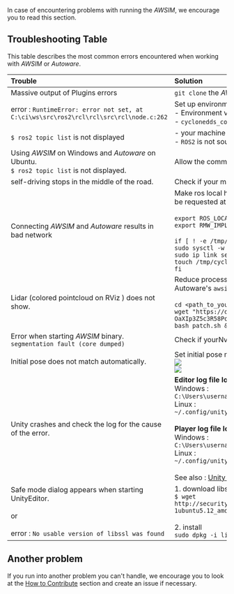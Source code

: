 In case of encountering problems with running the *AWSIM*, we encourage you to read this section.



## Troubleshooting Table

This table describes the most common errors encountered when working with *AWSIM* or *Autoware*.

| Trouble                                                                                                                  | Solution                                                                                                                                                                                                                                                                                                                                                                                                                                                                            |
| :----------------------------------------------------------------------------------------------------------------------- | :---------------------------------------------------------------------------------------------------------------------------------------------------------------------------------------------------------------------------------------------------------------------------------------------------------------------------------------------------------------------------------------------------------------------------------------------------------------------------------- |
| Massive output of Plugins errors                                                                                         | `git clone` the *AWSIM* repository again                                                                                                                                                                                                                                                                                                                                                                                                                                            |
| error : `RuntimeError: error not set, at C:\ci\ws\src\ros2\rcl\rcl\src\rcl\node.c:262`                                   | Set up environment variables and config around ROS2 correctly. For example:<br> - Environment variables<br> - `cyclonedds_config.xml`<br>                                                                                                                                                                                                                                                                                                                                           |
| `$ ros2 topic list` is not displayed                                                                                     | - your machine `ROS_DOMAIN_ID` is different<br>- `ROS2` is not sourced                                                                                                                                                                                                                                                                                                                                                                                                              |
| Using *AWSIM* on Windows and *Autoware* on Ubuntu. <br> `$ ros2 topic list` is not displayed.                            | Allow the communication in Windows Firewall                                                                                                                                                                                                                                                                                                                                                                                                                                         |
| self-driving stops in the middle of the road.                                                                            | Check if your map data is correct (PointCloud, VectorMap, 3D fbx models)                                                                                                                                                                                                                                                                                                                                                                                                            |
| Connecting *AWSIM* and *Autoware* results in bad network                                                                 | Make ros local host-only. Include the following in the .bashrc (The password will be requested at terminal startup after OS startup.) <br><br> `export ROS_LOCALHOST_ONLY=1`<br>`export RMW_IMPLEMENTATION=rmw_cyclonedds_cpp`<br><br>`if [ ! -e /tmp/cycloneDDS_configured ]; then`<br>`sudo sysctl -w net.core.rmem_max=2147483647`<br>`sudo ip link set lo multicast on`<br>`touch /tmp/cycloneDDS_configured`<br>`fi`                                                           |
| Lidar (colored pointcloud on RViz ) does not show.                                                                       | Reduce processing load by following command. This can only be applied to Autoware's `awsim-stable` branch. <br><br> `cd <path_to_your_autoware_folder>`<br>`wget "https://drive.google.com/uc?export=download&id=11mkwfg-OaXIp3Z5c3R58Pob3butKwE1Z" -O patch.sh`<br>`bash patch.sh && rm patch.sh`                                                                                                                                                                                  |
| Error when starting *AWSIM* binary. `segmentation fault (core dumped)`                                                   | Check if yourNvidia drivers or Vulkan API are installed correctly                                                                                                                                                                                                                                                                                                                                                                                                                   |
| Initial pose does not match automatically.                                                                               | Set initial pose manually. <br>![](Image_Initial_0.png)<br>![](Image_Initial_1.png)                                                                                                                                                                                                                                                                                                                                                                                                 |
| Unity crashes and check the log for the cause of the error.                                                              | **Editor log file location**<br>Windows :<br> `C:\Users\username\AppData\Local\Unity\Editor\Editor.log`<br>Linux :<br> `~/.config/unity3d/.Editor.log` <br><br> **Player log file location**<br> Windows : `C:\Users\username\AppData\LocalLow\CompanyName\ProductName\output_log.txt`<br>Linux :<br>`~/.config/unity3d/CompanyName/ProductName/Player.log`<br><br>See also : [Unity Documentation - Log Files](https://docs.unity3d.com/2021.1/Documentation/Manual/LogFiles.html) |
| Safe mode dialog appears when starting UnityEditor. <br><br> or <br><br> error : `No usable version of libssl was found` | 1. download libssl <br> `$ wget http://security.ubuntu.com/ubuntu/pool/main/o/openssl1.0/libssl1.0.0_1.0.2n-1ubuntu5.12_amd64.deb` <br><br> 2. install <br> `sudo dpkg -i libssl1.0.0_1.0.2n-1ubuntu5.11_amd64.deb`                                                                                                                                                                                                                                                                 |

## Another problem

If you run into another problem you can't handle, we encourage you to look at the [How to Contribute](../Contributing/HowToContribute/) section and create an issue if necessary.


